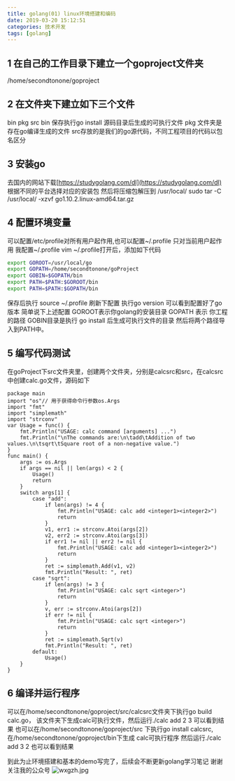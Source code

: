 ```yaml
---
title: golang(01) linux环境搭建和编码
date: 2019-03-20 15:12:51
categories: 技术开发
tags: [golang]
---
```

## 1 在自己的工作目录下建立一个goproject文件夹
/home/secondtonone/goproject

## 2 在文件夹下建立如下三个文件
bin  pkg  src
bin 保存执行go install 源码目录后生成的可执行文件
pkg 文件夹是存在go编译生成的文件
src存放的是我们的go源代码，不同工程项目的代码以包名区分

## 3 安装go
去国内的网站下载[https://studygolang.com/dl](https://studygolang.com/dl) 根据不同的平台选择对应的安装包
然后将压缩包解压到 /usr/local/
sudo tar -C /usr/local/ -xzvf go1.10.2.linux-amd64.tar.gz
<!--more-->
## 4 配置环境变量
可以配置/etc/profile对所有用户起作用,也可以配置~/.profile 只对当前用户起作用
我配置~/.profile
vim ~/.profile打开后，添加如下代码
``` bash
export GOROOT=/usr/local/go
export GOPATH=/home/secondtonone/goProject 
export GOBIN=$GOPATH/bin
export PATH=$PATH:$GOROOT/bin
export PATH=$PATH:$GOPATH/bin
```

保存后执行 source ~/.profile 刷新下配置
执行go version 可以看到配置好了go版本
简单说下上述配置
GOROOT表示你golang的安装目录
GOPATH 表示 你工程的路径
GOBIN目录是执行 go install 后生成可执行文件的目录
然后将两个路径导入到PATH中。

## 5 编写代码测试
在goProject下src文件夹里，创建两个文件夹，分别是calcsrc和src，在calcsrc中创建calc.go文件，源码如下
``` golang
package main
import "os"// 用于获得命令行参数os.Args
import "fmt"
import "simplemath"
import "strconv"
var Usage = func() {
    fmt.Println("USAGE: calc command [arguments] ...")
    fmt.Println("\nThe commands are:\n\tadd\tAddition of two values.\n\tsqrt\tSquare root of a non-negative value.")
}
func main() {
    args := os.Args
    if args == nil || len(args) < 2 {
        Usage()
        return
    }
    switch args[1] {
        case "add":
            if len(args) != 4 {
                fmt.Println("USAGE: calc add <integer1><integer2>")
                return
            }
            v1, err1 := strconv.Atoi(args[2])
            v2, err2 := strconv.Atoi(args[3])
            if err1 != nil || err2 != nil {
                fmt.Println("USAGE: calc add <integer1><integer2>")
                return
            }
            ret := simplemath.Add(v1, v2)
            fmt.Println("Result: ", ret)
        case "sqrt":
            if len(args) != 3 {
                fmt.Println("USAGE: calc sqrt <integer>")
                return
            }
            v, err := strconv.Atoi(args[2])
            if err != nil {
                fmt.Println("USAGE: calc sqrt <integer>")
                return
            }
            ret := simplemath.Sqrt(v)
            fmt.Println("Result: ", ret)
        default:
            Usage()
    }
}
```

## 6 编译并运行程序
可以在/home/secondtonone/goproject/src/calcsrc文件夹下执行go build calc.go，
该文件夹下生成calc可执行文件，然后运行./calc add 2 3  可以看到结果
也可以在/home/secondtonone/goproject/src 下执行go install calcsrc,
在/home/secondtonone/goproject/bin下生成 calc可执行程序
然后运行./calc add 3 2 也可以看到结果

到此为止环境搭建和基本的demo写完了，后续会不断更新golang学习笔记
谢谢关注我的公众号
![wxgzh.jpg](wxgzh.jpg)




